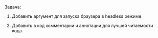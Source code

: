 Задача:

1. Добавить аргумент для запуска браузера в headless режиме

2. Добавить в код комментарии и аннотации для лучшей читаемости кода.
